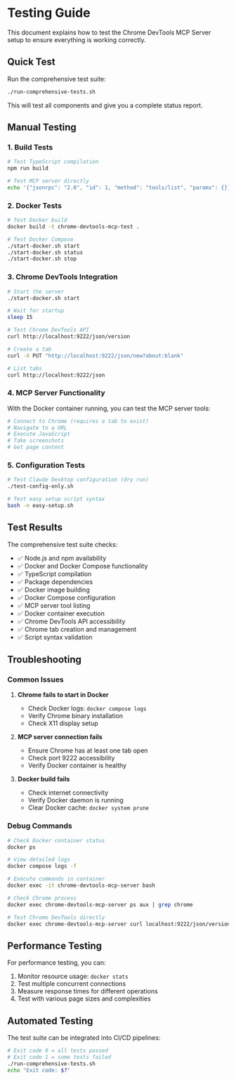 # Testing Guide

This document explains how to test the Chrome DevTools MCP Server setup to ensure everything is working correctly.

## Quick Test

Run the comprehensive test suite:

```bash
./run-comprehensive-tests.sh
```

This will test all components and give you a complete status report.

## Manual Testing

### 1. Build Tests

```bash
# Test TypeScript compilation
npm run build

# Test MCP server directly
echo '{"jsonrpc": "2.0", "id": 1, "method": "tools/list", "params": {}}' | node build/index.js
```

### 2. Docker Tests

```bash
# Test Docker build
docker build -t chrome-devtools-mcp-test .

# Test Docker Compose
./start-docker.sh start
./start-docker.sh status
./start-docker.sh stop
```

### 3. Chrome DevTools Integration

```bash
# Start the server
./start-docker.sh start

# Wait for startup
sleep 15

# Test Chrome DevTools API
curl http://localhost:9222/json/version

# Create a tab
curl -X PUT "http://localhost:9222/json/new?about:blank"

# List tabs
curl http://localhost:9222/json
```

### 4. MCP Server Functionality

With the Docker container running, you can test the MCP server tools:

```bash
# Connect to Chrome (requires a tab to exist)
# Navigate to a URL
# Execute JavaScript
# Take screenshots
# Get page content
```

### 5. Configuration Tests

```bash
# Test Claude Desktop configuration (dry run)
./test-config-only.sh

# Test easy setup script syntax
bash -n easy-setup.sh
```

## Test Results

The comprehensive test suite checks:

- ✅ Node.js and npm availability
- ✅ Docker and Docker Compose functionality
- ✅ TypeScript compilation
- ✅ Package dependencies
- ✅ Docker image building
- ✅ Docker Compose configuration
- ✅ MCP server tool listing
- ✅ Docker container execution
- ✅ Chrome DevTools API accessibility
- ✅ Chrome tab creation and management
- ✅ Script syntax validation

## Troubleshooting

### Common Issues

1. **Chrome fails to start in Docker**

   - Check Docker logs: `docker compose logs`
   - Verify Chrome binary installation
   - Check X11 display setup

2. **MCP server connection fails**

   - Ensure Chrome has at least one tab open
   - Check port 9222 accessibility
   - Verify Docker container is healthy

3. **Docker build fails**
   - Check internet connectivity
   - Verify Docker daemon is running
   - Clear Docker cache: `docker system prune`

### Debug Commands

```bash
# Check Docker container status
docker ps

# View detailed logs
docker compose logs -f

# Execute commands in container
docker exec -it chrome-devtools-mcp-server bash

# Check Chrome process
docker exec chrome-devtools-mcp-server ps aux | grep chrome

# Test Chrome DevTools directly
docker exec chrome-devtools-mcp-server curl localhost:9222/json/version
```

## Performance Testing

For performance testing, you can:

1. Monitor resource usage: `docker stats`
2. Test multiple concurrent connections
3. Measure response times for different operations
4. Test with various page sizes and complexities

## Automated Testing

The test suite can be integrated into CI/CD pipelines:

```bash
# Exit code 0 = all tests passed
# Exit code 1 = some tests failed
./run-comprehensive-tests.sh
echo "Exit code: $?"
```
